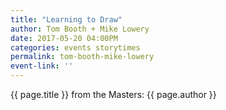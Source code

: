 ```yaml
---
title: "Learning to Draw"
author: Tom Booth + Mike Lowery
date: 2017-05-20 04:00PM
categories: events storytimes
permalink: tom-booth-mike-lowery
event-link: ''
---
```

{{ page.title }} from the Masters: {{ page.author }}
